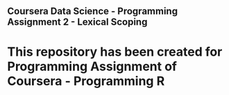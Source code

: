 ## Coursera Data Science - Programming Assignment 2 - Lexical Scoping

# This repository has been created for Programming Assignment of Coursera - Programming R